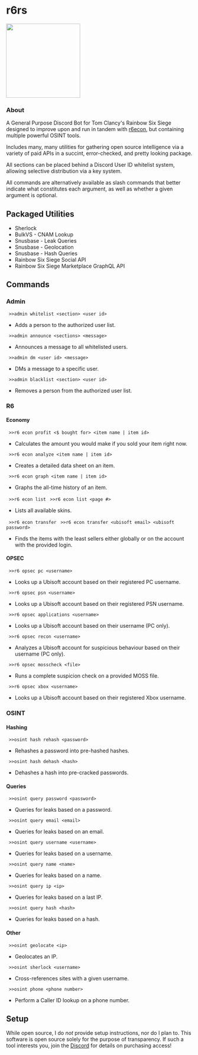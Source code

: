 # r6rs
<img src="https://github.com/hiibolt/hiibolt/assets/91273156/9528b9af-4166-4b51-b3f8-084d75dccc3b" width="200"/>

### About
A General Purpose Discord Bot for Tom Clancy's Rainbow Six Siege designed to improve upon and run in tandem with [r6econ](https://github.com/hiibolt/r6econ), but containing multiple powerful OSINT tools. 

Includes many, many utilities for gathering open source intelligence via a variety of paid APIs in a succint, error-checked, and pretty looking package.

All sections can be placed behind a Discord User ID whitelist system, allowing selective distribution via a key system.

All commands are alternatively available as slash commands that better indicate what constitutes each argument, as well as whether a given argument is optional.

## Packaged Utilities 
- Sherlock
- BulkVS - CNAM Lookup
- Snusbase - Leak Queries
- Snusbase - Geolocation
- Snusbase - Hash Queries
- Rainbow Six Siege Social API
- Rainbow Six Siege Marketplace GraphQL API


## Commands

### Admin

` >>admin whitelist <section> <user id>`
- Adds a person to the authorized user list.

` >>admin announce <sections> <message>`
- Announces a message to all whitelisted users.

` >>admin dm <user id> <message>`
- DMs a message to a specific user.

` >>admin blacklist <section> <user id>`
- Removes a person from the authorized user list.

### R6

#### Economy

` >>r6 econ profit <$ bought for> <item name | item id>`
- Calculates the amount you would make if you sold your item right now.

` >>r6 econ analyze <item name | item id>`
- Creates a detailed data sheet on an item.

` >>r6 econ graph <item name | item id>`
- Graphs the all-time history of an item.

` >>r6 econ list`
` >>r6 econ list <page #>`
- Lists all available skins.

` >>r6 econ transfer`
` >>r6 econ transfer <ubisoft email> <ubisoft password>`
- Finds the items with the least sellers either globally or on the account with the provided login.

#### OPSEC

` >>r6 opsec pc <username>`
- Looks up a Ubisoft account based on their registered PC username.

` >>r6 opsec psn <username>`
- Looks up a Ubisoft account based on their registered PSN username.

` >>r6 opsec applications <username>`
- Looks up a Ubisoft account based on their username (PC only).

` >>r6 opsec recon <username>`
- Analyzes a Ubisoft account for suspicious behaviour based on their username (PC only).

` >>r6 opsec mosscheck <file>`
- Runs a complete suspicion check on a provided MOSS file.

` >>r6 opsec xbox <username>`
- Looks up a Ubisoft account based on their registered Xbox username.

### OSINT

#### Hashing

` >>osint hash rehash <password>`
- Rehashes a password into pre-hashed hashes.

` >>osint hash dehash <hash>`
- Dehashes a hash into pre-cracked passwords.

#### Queries

` >>osint query password <password>`
- Queries for leaks based on a password.

` >>osint query email <email>`
- Queries for leaks based on an email.

` >>osint query username <username>`
- Queries for leaks based on a username.

` >>osint query name <name>`
- Queries for leaks based on a name.

` >>osint query ip <ip>`
- Queries for leaks based on a last IP.

` >>osint query hash <hash>`
- Queries for leaks based on a hash.

#### Other

` >>osint geolocate <ip>`
- Geolocates an IP.

` >>osint sherlock <username>`
- Cross-references sites with a given username.

` >>osint phone <phone number>`
- Perform a Caller ID lookup on a phone number.


## Setup
While open source, I do *not* provide setup instructions, nor do I plan to. This software is open source solely for the purpose of transparency. If such a tool interests you, join the [Discord](https://discord.gg/ENGqjywsbm) for details on purchasing access!